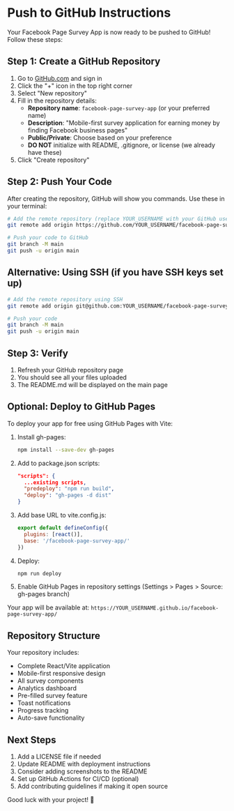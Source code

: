 # Push to GitHub Instructions

Your Facebook Page Survey App is now ready to be pushed to GitHub! Follow these steps:

## Step 1: Create a GitHub Repository

1. Go to [GitHub.com](https://github.com) and sign in
2. Click the "+" icon in the top right corner
3. Select "New repository"
4. Fill in the repository details:
   - **Repository name**: `facebook-page-survey-app` (or your preferred name)
   - **Description**: "Mobile-first survey application for earning money by finding Facebook business pages"
   - **Public/Private**: Choose based on your preference
   - **DO NOT** initialize with README, .gitignore, or license (we already have these)
5. Click "Create repository"

## Step 2: Push Your Code

After creating the repository, GitHub will show you commands. Use these in your terminal:

```bash
# Add the remote repository (replace YOUR_USERNAME with your GitHub username)
git remote add origin https://github.com/YOUR_USERNAME/facebook-page-survey-app.git

# Push your code to GitHub
git branch -M main
git push -u origin main
```

## Alternative: Using SSH (if you have SSH keys set up)

```bash
# Add the remote repository using SSH
git remote add origin git@github.com:YOUR_USERNAME/facebook-page-survey-app.git

# Push your code
git branch -M main
git push -u origin main
```

## Step 3: Verify

1. Refresh your GitHub repository page
2. You should see all your files uploaded
3. The README.md will be displayed on the main page

## Optional: Deploy to GitHub Pages

To deploy your app for free using GitHub Pages with Vite:

1. Install gh-pages:
   ```bash
   npm install --save-dev gh-pages
   ```

2. Add to package.json scripts:
   ```json
   "scripts": {
     ...existing scripts,
     "predeploy": "npm run build",
     "deploy": "gh-pages -d dist"
   }
   ```

3. Add base URL to vite.config.js:
   ```js
   export default defineConfig({
     plugins: [react()],
     base: '/facebook-page-survey-app/'
   })
   ```

4. Deploy:
   ```bash
   npm run deploy
   ```

5. Enable GitHub Pages in repository settings (Settings > Pages > Source: gh-pages branch)

Your app will be available at: `https://YOUR_USERNAME.github.io/facebook-page-survey-app/`

## Repository Structure

Your repository includes:
- Complete React/Vite application
- Mobile-first responsive design
- All survey components
- Analytics dashboard
- Pre-filled survey feature
- Toast notifications
- Progress tracking
- Auto-save functionality

## Next Steps

1. Add a LICENSE file if needed
2. Update README with deployment instructions
3. Consider adding screenshots to the README
4. Set up GitHub Actions for CI/CD (optional)
5. Add contributing guidelines if making it open source

Good luck with your project! 🚀 